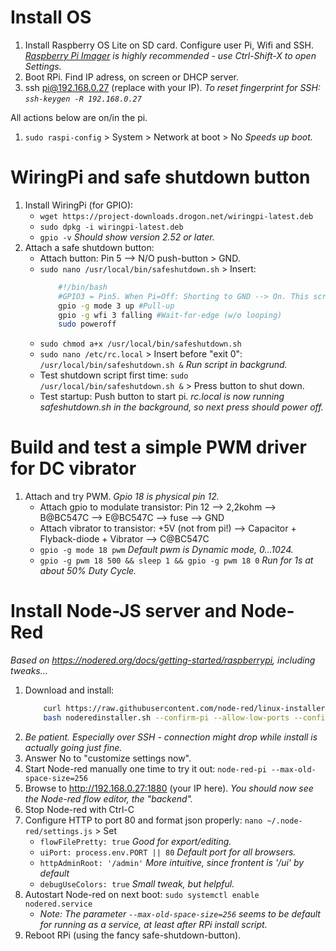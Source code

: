 # Install OS
1. Install Raspberry OS Lite on SD card. Configure user Pi, Wifi and SSH. _[Raspberry Pi Imager](https://downloads.raspberrypi.org/imager/imager_latest.exe) is highly recommended - use Ctrl-Shift-X to open Settings._
1. Boot RPi. Find IP adress, on screen or DHCP server.
1. ssh pi@192.168.0.27 (replace with your IP). _To reset fingerprint for SSH: `ssh-keygen -R 192.168.0.27`_

All actions below are on/in the pi.

1. `sudo raspi-config` > System > Network at boot > No _Speeds up boot._

# WiringPi and safe shutdown button
1. Install WiringPi (for GPIO):
    - `wget https://project-downloads.drogon.net/wiringpi-latest.deb`
    - `sudo dpkg -i wiringpi-latest.deb`
    - `gpio -v` _Should show version 2.52 or later._
1. Attach a safe shutdown button:
    - Attach button: Pin 5 --> N/O push-button > GND.
    - `sudo nano /usr/local/bin/safeshutdown.sh` > Insert:
        ```bash
            #!/bin/bash
            #GPIO3 = Pin5. When Pi=Off: Shorting to GND --> On. This script: Shorting to ground --> Off.
            gpio -g mode 3 up #Pull-up
            gpio -g wfi 3 falling #Wait-for-edge (w/o looping)
            sudo poweroff
        ```
    - `sudo chmod a+x /usr/local/bin/safeshutdown.sh`
    - `sudo nano /etc/rc.local` > Insert before "exit 0": 
        `/usr/local/bin/safeshutdown.sh &` _Run script in backgrund._
    - Test shutdown script first time: `sudo /usr/local/bin/safeshutdown.sh &` > Press button to shut down.
    - Test startup: Push button to start pi. _rc.local is now running safeshutdown.sh in the background, so next press should power off._

# Build and test a simple PWM driver for DC vibrator
1. Attach and try PWM. _Gpio 18 is physical pin 12._
    - Attach gpio to modulate transistor: Pin 12 --> 2,2kohm --> B@BC547C --> E@BC547C --> fuse --> GND
    - Attach vibrator to transistor: +5V (not from pi!) --> Capacitor + Flyback-diode + Vibrator --> C@BC547C
    - `gpio -g mode 18 pwm` _Default pwm is Dynamic mode,  0...1024._
    - `gpio -g pwm 18 500 && sleep 1 && gpio -g pwm 18 0` _Run for 1s at about 50% Duty Cycle._

# Install Node-JS server and Node-Red
_Based on https://nodered.org/docs/getting-started/raspberrypi, including tweaks..._
1. Download and install:
    ```bash
        curl https://raw.githubusercontent.com/node-red/linux-installers/master/deb/update-nodejs-and-nodered --output noderedinstaller.sh
        bash noderedinstaller.sh --confirm-pi --allow-low-ports --confirm-install
    ```
1. _Be patient. Especially over SSH - connection might drop while install is actually going just fine._
1. Answer No to "customize settings now". 
1. Start Node-red manually one time to try it out: `node-red-pi --max-old-space-size=256`
1. Browse to http://192.168.0.27:1880 (your IP here). _You should now see the Node-red flow editor, the "backend"._
1. Stop Node-red with Ctrl-C
1. Configure HTTP to port 80 and format json properly: `nano ~/.node-red/settings.js` > Set 
    - `flowFilePretty: true` _Good for export/editing._
    - `uiPort: process.env.PORT || 80` _Default port for all browsers._
    - `httpAdminRoot: '/admin'` _More intuitive, since frontent is '/ui' by default_
    - `debugUseColors: true` _Small tweak, but helpful._
1. Autostart Node-red on next boot: `sudo systemctl enable nodered.service`
    - _Note: The parameter `--max-old-space-size=256` seems to be default for running as a service, at least after RPi install script._
1. Reboot RPi (using the fancy safe-shutdown-button).

